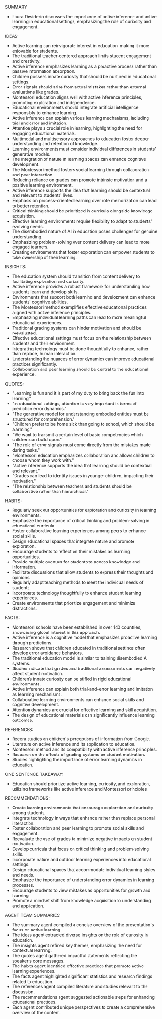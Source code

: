 SUMMARY
- Laura Desiderio discusses the importance of active inference and active learning in educational settings, emphasizing the role of curiosity and engagement.

IDEAS:
- Active learning can reinvigorate interest in education, making it more enjoyable for students.
- The traditional teacher-centered approach limits student engagement and creativity.
- Active inference emphasizes learning as a proactive process rather than passive information absorption.
- Children possess innate curiosity that should be nurtured in educational settings.
- Error signals should arise from actual mistakes rather than external evaluations like grades.
- Montessori education aligns well with active inference principles, promoting exploration and independence.
- Educational environments should integrate artificial intelligence responsibly to enhance learning.
- Active inference can explain various learning mechanisms, including trial and error and imitation.
- Attention plays a crucial role in learning, highlighting the need for engaging educational materials.
- Multimodal and multisensory approaches to education foster deeper understanding and retention of knowledge.
- Learning environments must consider individual differences in students’ generative models.
- The integration of nature in learning spaces can enhance cognitive development.
- The Montessori method fosters social learning through collaboration and peer interaction.
- Reducing reliance on grades can promote intrinsic motivation and a positive learning environment.
- Active inference supports the idea that learning should be contextual and relevant to students' lives.
- Emphasis on process-oriented learning over rote memorization can lead to better retention.
- Critical thinking should be prioritized in curricula alongside knowledge acquisition.
- Effective learning environments require flexibility to adapt to students' evolving needs.
- The disembodied nature of AI in education poses challenges for genuine understanding.
- Emphasizing problem-solving over content delivery can lead to more engaged learners.
- Creating environments that foster exploration can empower students to take ownership of their learning.

INSIGHTS:
- The education system should transition from content delivery to facilitating exploration and curiosity.
- Active inference provides a robust framework for understanding how students learn and develop skills.
- Environments that support both learning and development can enhance students' cognitive abilities.
- The Montessori method exemplifies effective educational practices aligned with active inference principles.
- Emphasizing individual learning paths can lead to more meaningful educational experiences.
- Traditional grading systems can hinder motivation and should be reevaluated.
- Effective educational settings must focus on the relationship between students and their environment.
- Integrating technology must be done thoughtfully to enhance, rather than replace, human interaction.
- Understanding the nuances of error dynamics can improve educational practices significantly.
- Collaboration and peer learning should be central to the educational experience.

QUOTES:
- "Learning is fun and it is part of my duty to bring back the fun into learning."
- "In educational settings, attention is very important in terms of prediction error dynamics."
- "The generative model for understanding embodied entities must be structured for comprehension."
- "Children prefer to be home sick than going to school, which should be alarming."
- "We want to transmit a certain level of basic competencies which children can build upon."
- "The role of error signals must come directly from the mistakes made during tasks."
- "Montessori education emphasizes collaboration and allows children to choose whom they work with."
- "Active inference supports the idea that learning should be contextual and relevant."
- "Grades can lead to identity issues in younger children, impacting their motivation."
- "The relationship between teachers and students should be collaborative rather than hierarchical."

HABITS:
- Regularly seek out opportunities for exploration and curiosity in learning environments.
- Emphasize the importance of critical thinking and problem-solving in educational curricula.
- Foster collaborative learning experiences among peers to enhance social skills.
- Design educational spaces that integrate nature and promote exploration.
- Encourage students to reflect on their mistakes as learning opportunities.
- Provide multiple avenues for students to access knowledge and information.
- Facilitate discussions that allow students to express their thoughts and opinions.
- Regularly adapt teaching methods to meet the individual needs of students.
- Incorporate technology thoughtfully to enhance student learning experiences.
- Create environments that prioritize engagement and minimize distractions.

FACTS:
- Montessori schools have been established in over 140 countries, showcasing global interest in this approach.
- Active inference is a cognitive model that emphasizes proactive learning through predictions.
- Research shows that children educated in traditional settings often develop error avoidance behaviors.
- The traditional education model is similar to training disembodied AI systems.
- Studies indicate that grades and traditional assessments can negatively affect student motivation.
- Children’s innate curiosity can be stifled in rigid educational environments.
- Active inference can explain both trial-and-error learning and imitation as learning mechanisms.
- Collaborative learning environments can enhance social skills and cognitive development.
- Attention dynamics are crucial for effective learning and skill acquisition.
- The design of educational materials can significantly influence learning outcomes.

REFERENCES:
- Recent studies on children's perceptions of information from Google.
- Literature on active inference and its application to education.
- Montessori method and its compatibility with active inference principles.
- Research on the effects of grading systems on student motivation.
- Studies highlighting the importance of error learning dynamics in education.

ONE-SENTENCE TAKEAWAY:
- Education should prioritize active learning, curiosity, and exploration, utilizing frameworks like active inference and Montessori principles.

RECOMMENDATIONS:
- Create learning environments that encourage exploration and curiosity among students.
- Integrate technology in ways that enhance rather than replace personal interaction.
- Foster collaboration and peer learning to promote social skills and engagement.
- Reevaluate the use of grades to minimize negative impacts on student motivation.
- Develop curricula that focus on critical thinking and problem-solving skills.
- Incorporate nature and outdoor learning experiences into educational settings.
- Design educational spaces that accommodate individual learning styles and needs.
- Emphasize the importance of understanding error dynamics in learning processes.
- Encourage students to view mistakes as opportunities for growth and learning.
- Promote a mindset shift from knowledge acquisition to understanding and application. 

AGENT TEAM SUMMARIES:
- The summary agent compiled a concise overview of the presentation's focus on active learning.
- The ideas agent extracted diverse insights on the role of curiosity in education.
- The insights agent refined key themes, emphasizing the need for contextual learning.
- The quotes agent gathered impactful statements reflecting the speaker's core messages.
- The habits agent identified effective practices that promote active learning experiences.
- The facts agent highlighted significant statistics and research findings related to education.
- The references agent compiled literature and studies relevant to the discussion.
- The recommendations agent suggested actionable steps for enhancing educational practices.
- Each agent contributed unique perspectives to create a comprehensive overview of the content.
